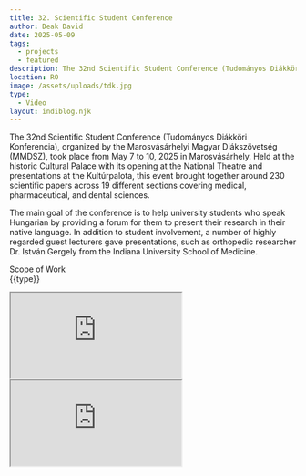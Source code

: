 ```yaml
---
title: 32. Scientific Student Conference
author: Deak David
date: 2025-05-09
tags:
  - projects
  - featured
description: The 32nd Scientific Student Conference (Tudományos Diákköri Konferencia), organized by the Marosvásárhelyi Magyar Diákszövetség (MMDSZ), took place from May 7 to 10, 2025 in Marosvásárhely. Held at the historic Cultural Palace with its opening at the National Theatre and presentations at the Kultúrpalota, this event brought together around 230 scientific papers across 19 different sections covering medical, pharmaceutical, and dental sciences.
location: RO
image: /assets/uploads/tdk.jpg
type:
  - Video
layout: indiblog.njk
---
```


The 32nd Scientific Student Conference (Tudományos Diákköri Konferencia), organized by the Marosvásárhelyi Magyar Diákszövetség (MMDSZ), took place from May 7 to 10, 2025 in Marosvásárhely. Held at the historic Cultural Palace with its opening at the National Theatre and presentations at the Kultúrpalota, this event brought together around 230 scientific papers across 19 different sections covering medical, pharmaceutical, and dental sciences.

The main goal of the conference is to help university students who speak Hungarian by providing a forum for them to present their research in their native language. In addition to student involvement, a number of highly regarded guest lecturers gave presentations, such as orthopedic researcher Dr. István Gergely from the Indiana University School of Medicine.

Scope of Work  
{{type}}

<div class="grid grid-cols-1 gap-6">
  <div class="bg-black py-2.5">
    <div class="relative aspect-[9/16] h-[80vh] max-w-[calc(80vh*9/16)] mx-auto">
      <iframe
        src="https://www.youtube.com/embed/6_7rGzbtJos?modestbranding=1&rel=0&playsinline=1"
        class="w-full h-full border-0 rounded-xl"
        title="YouTube Shorts video player"
        allow="accelerometer; clipboard-write; encrypted-media; gyroscope; picture-in-picture; web-share"
        allowfullscreen
      ></iframe>
    </div>
  </div>

  <div class="bg-black py-2.5">
    <div class="relative aspect-[9/16] h-[80vh] max-w-[calc(80vh*9/16)] mx-auto">
      <iframe
        src="https://www.youtube.com/embed/pPFHJSi3-ss"
        class="w-full h-full border-0 rounded-xl"
        title="YouTube Shorts video player"
        allow="accelerometer; clipboard-write; encrypted-media; gyroscope; picture-in-picture; web-share"
        allowfullscreen
      ></iframe>
    </div>
  </div>
</div>
